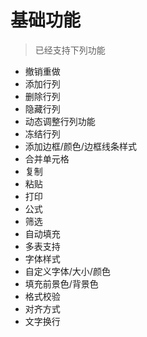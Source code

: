 # 基础功能

> 已经支持下列功能

- 撤销重做
- 添加行列
- 删除行列
- 隐藏行列
- 动态调整行列功能
- 冻结行列
- 添加边框/颜色/边框线条样式
- 合并单元格
- 复制
- 粘贴
- 打印
- 公式
- 筛选
- 自动填充
- 多表支持
- 字体样式
- 自定义字体/大小/颜色
- 填充前景色/背景色
- 格式校验
- 对齐方式
- 文字换行
